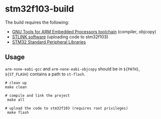 # stm32f103-build
The build requires the following:
- [GNU Tools for ARM Embedded Processors toolchain](https://launchpad.net/gcc-arm-embedded) (compiler, objcopy)
- [STLINK software](https://github.com/texane/stlink) (uploading code to stm32f103)
- [STM32 Standard Peripheral Libraries](http://www.st.com/content/st_com/en/products/embedded-software/mcus-embedded-software/stm32-embedded-software/stm32-standard-peripheral-libraries/stsw-stm32054.html)


## Usage
`arm-none-eabi-gcc` and `arm-none-eabi-objcopy` should be in `${PATH}`, `${ST_FLASH}` contains a path to `st-flash`.
```
# clean up
make clean

# compile and link the project
 make all

# upload the code to stm32f103 (requires root privileges)
 make flash

